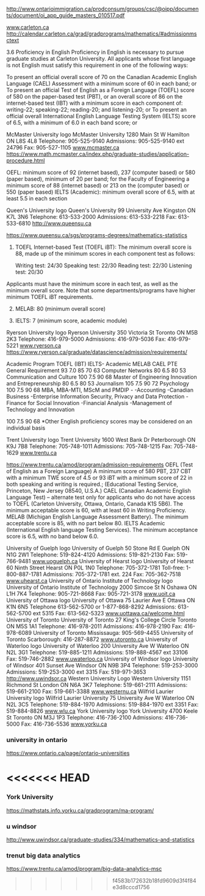
http://www.ontarioimmigration.ca/prodconsum/groups/csc/@oipp/documents/document/oi_app_guide_masters_010517.pdf



www.carleton.ca
http://calendar.carleton.ca/grad/gradprograms/mathematics/#admissionmsctext

3.6 Proficiency in English
Proficiency in English is necessary to pursue graduate studies at Carleton University. All applicants whose first language is not English must satisfy this requirement in one of the following ways:

To present an official overall score of 70 on the Canadian Academic English Language (CAEL) Assessment with a minimum score of 60 in each band; or
To present an official Test of English as a Foreign Language (TOEFL) score of 580 on the paper-based test (PBT), or an overall score of 86 on the internet-based test (IBT) with a minimum score in each component of: writing-22; speaking-22; reading-20; and listening-20; or
To present an official overall International English Language Testing System (IELTS) score of 6.5, with a minimum of 6.0 in each band score; or



McMaster University logo	McMaster University 
1280 Main St W 
Hamilton ON  L8S 4L8 
Telephone: 905-525-9140 
Admissions: 905-525-9140 ext 24796
Fax: 905-527-1105
www.mcmaster.ca
https://www.math.mcmaster.ca/index.php/graduate-studies/application-procedure.html

OEFL: minimum score of 92 (internet based), 237 (computer based) or 580 (paper based), minimum of 20 per band; for the Faculty of Engineering a minimum score of 88 (internet based) or 213 on the (computer based) or 550 (paper based)
IELTS (Academic): minimum overall score of 6.5, with at least 5.5 in each section





Queen's University logo	Queen's University 
99 University Ave
Kingston ON  K7L 3N6 
Telephone: 613-533-2000 
Admissions: 613-533-2218
Fax: 613-533-6810
http://www.queensu.ca

https://www.queensu.ca/sgs/programs-degrees/mathematics-statistics
1. TOEFL Internet-based Test (TOEFL iBT): The minimum overall score is 88, made up of the minimum scores in each component test as follows:

    Writing test: 24/30
    Speaking test: 22/30
    Reading test: 22/30
    Listening test: 20/30

Applicants must have the minimum score in each test, as well as the minimum overall score. Note that some departments/programs have higher minimum TOEFL iBT requirements.

2. MELAB: 80 (minimum overall score)

3. IELTS: 7 (minimum score, academic module)





Ryerson University logo	Ryerson University 
350 Victoria St 
Toronto ON  M5B 2K3 
Telephone: 416-979-5000 
Admissions: 416-979-5036
Fax: 416-979-5221
www.ryerson.ca
https://www.ryerson.ca/graduate/datascience/admission/requirements/


Academic Program	TOEFL (IBT)	IELTS- Academic	MELAB	CAEL	PTE
General Requirement	93	7.0	85	70	63
Computer Networks	80	6.5	80	 	53
Communication and Culture	100	7.5	90	 	68
Master of Engineering Innovation and Entrepreneurship	80	6.5	80	 	53
Journalism	105	7.5	90	 	72
Psychology	100	7.5	90	 	68
MBA, MBA-MTI, MScM and
PMDIP -
-Accounting
-Canadian Business
-Enterprise Information Security, Privacy and Data Protection
-Finance for Social Innovation
-Financial Analysis
-Management of Technology and Innovation

100	7.5	90	 	68
*Other English proficiency scores may be considered on an individual basis



Trent University logo	Trent University
1600 West Bank Dr 
Peterborough ON  K9J 7B8 
Telephone: 705-748-1011 
Admissions: 705-748-1215
Fax: 705-748-1629
www.trentu.ca

https://www.trentu.ca/amod/program/admission-requirements
OEFL (Test of English as a Foreign Language) A minimum score of 580 PBT, 237 CBT with a minimum TWE score of 4.5 or 93 iBT with a minimum score of 22 in both speaking and writing is required.; (Educational Testing Service, Princeton, New Jersey 08540, U.S.A.)
CAEL (Canadian Academic English Language Test) – alternate test only for applicants who do not have access to TOEFL (Carleton University, Ottawa, Ontario, Canada K1S 5B6). The minimum acceptable score is 60, with at least 60 in Writing Proficiency.
MELAB (Michigan English Language Assessment Battery). The minimum acceptable score is 85, with no part below 80.
IELTS Academic (International English language Testing Services). The minimum acceptance score is 6.5, with no band below 6.0.

University of Guelph logo	University of Guelph 
50 Stone Rd E 
Guelph ON  N1G 2W1 
Telephone: 519-824-4120 
Admissions: 519-821-2130
Fax: 519-766-9481
www.uoguelph.ca
University of Hearst logo	University of Hearst
60 Ninth Street
Hearst ON P0L 1N0
Telephone: 705-372-1781
Toll-free: 1-800-887-1781
Admissions: 705-372-1781 ext. 224
Fax: 705-362-7518
www.uhearst.ca
University of Ontario Institute of Technology logo	University of Ontario Institute of Technology
2000 Simcoe St N
Oshawa ON  L1H 7K4
Telephone: 905-721-8668
Fax: 905-721-3178
www.uoit.ca
University of Ottawa logo	University of Ottawa 
75 Laurier Ave E 
Ottawa ON  K1N 6N5 
Telephone 613-562-5700 or 1-877-868-8292
Admissions: 613-562-5700 ext 5315 
Fax: 613-562-5323
www.uottawa.ca/welcome.html
University of Toronto	University of Toronto 
27 King's College Circle 
Toronto ON  M5S 1A1 
Telephone: 416-978-2011 
Admissions: 416-978-2190
Fax: 416-978-6089
University of Toronto Mississauga: 905-569-4455 
University of Toronto Scarborough: 416-287-8872 
www.utoronto.ca
University of Waterloo logo	University of Waterloo 
200 University Ave W 
Waterloo ON  N2L 3G1 
Telephone: 519-885-1211
Admissions: 519-888-4567 ext 33106
Fax: 519-746-2882
www.uwaterloo.ca
University of Windsor logo	University of Windsor 
401 Sunset Ave 
Windsor ON  N9B 3P4 
Telephone: 519-253-3000 
Admissions: 519-253-3000 ext 3315
Fax: 519-971-3653
http://www.uwindsor.ca
Western University Logo	Western University
1151 Richmond St 
London ON  N6A 3K7 
Telephone: 519-661-2111 
Admissions: 519-661-2100
Fax: 519-661-3388
www.westernu.ca
Wilfrid Laurier University logo	Wilfrid Laurier University 
75 University Ave W 
Waterloo ON  N2L 3C5 
Telephone: 519-884-1970 
Admissions: 519-884-1970 ext 3351
Fax: 519-884-8826
www.wlu.ca
York University logo	York University 
4700 Keele St 
Toronto ON  M3J 1P3 
Telephone: 416-736-2100 
Admissions: 416-736-5000
Fax: 416-736-5536
www.yorku.ca

### university in ontario

https://www.ontario.ca/page/ontario-universities

<<<<<<< HEAD
=======
### York University 

https://mathstats.info.yorku.ca/gradprogram/ma-program/


### u windsor

http://www.uwindsor.ca/graduate-studies/334/mathematics-and-statistics


### trenut  big data analytics

https://www.trentu.ca/amod/program/big-data-analytics-msc














>>>>>>> f4583b172632b18fd9609d3f4f84e3d8cccd1756

